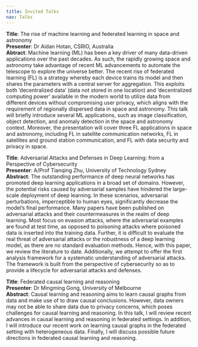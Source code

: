 ```yaml
---
title: Invited Talks
nav: Talks
---
```


**Title**: The rise of machine learning and federated learning in space and astronomy\
**Presenter**: Dr Aidan Hotan, CSRIO, Australia\
**Abtract**: Machine learning (ML) has been a key driver of many data-driven applications over the past decades. As such, the rapidly growing space and astronomy take advantage of recent ML advancements to automate the telescope to explore the universe better. The recent rise of federated learning (FL) is a strategy whereby each device trains its model and then shares the parameters with a central server for aggregation. This exploits both ‘decentralized data’ (data not stored in one location) and ‘decentralized computing power’ available in the modern world to utilize data from different devices without compromising user privacy, which aligns with the requirement of regionally dispersed data in space and astronomy. This talk will briefly introduce several ML applications, such as image classification, object detection, and anomaly detection in the space and astronomy context. Moreover, the presentation will cover three FL applications in space and astronomy, including FL in satellite communication networks, FL in satellites and ground station communication, and FL with data security and privacy in space.


**Title**: Adversarial Attacks and Defenses in Deep Learning: from a Perspective of Cybersecurity\
**Presenter**: A/Prof Tianqing Zhu, University of Technology Sydney\
**Abstract**: The outstanding performance of deep neural networks has promoted deep learning applications in a broad set of domains. However, the potential risks caused by adversarial samples have hindered the large-scale deployment of deep learning. In these scenarios, adversarial perturbations, imperceptible to human eyes, significantly decrease the model’s final performance. Many papers have been published on adversarial attacks and their countermeasures in the realm of deep learning. Most focus on evasion attacks, where the adversarial examples are found at test time, as opposed to poisoning attacks where poisoned data is inserted into the training data. Further, it is difficult to evaluate the real threat of adversarial attacks or the robustness of a deep learning model, as there are no standard evaluation methods. Hence, with this paper, we review the literature to date. Additionally, we attempt to offer the first analysis framework for a systematic understanding of adversarial attacks. The framework is built from the perspective of cybersecurity so as to provide a lifecycle for adversarial attacks and defenses.



**Title**: Federated causal learning and reasoning\
**Presenter**: Dr Mingming Gong, University of Melbourne\
**Abstract**: Causal learning and reasoning aims to learn causal graphs from data and make use of to draw causal conclusions. However, data owners may not be able to share data due to privacy concerns, which poses challenges for causal learning and reasoning. In this talk, I will review recent advances in causal learning and reasoning in federated settings. In addition, I will introduce our recent work on learning causal graphs in the federated setting with heterogeneous data. Finally, I will discuss possible future directions in federated causal learning and reasoning.

<!--
### To be decided soon

`workshop-template-b` is a Jekyll project to create a simple workshop website, with a [Bootstrap](https://getbootstrap.com/)-based theme, designed for hosting on [GitHub Pages](https://pages.github.com/).

It works best for about 5 pages of instructions, plus index, all written in Markdown. 
The navigation to the main pages is exposed at top and bottom of each page for easy stepping through the lessons.

### Why?

Rather than making slides for a workshop, why not make a website? 
It's easier to write, access, share, and reuse. 
GitHub and GitHub Pages makes this pretty easy.

It is a better [Open Educational Resource](https://en.wikipedia.org/wiki/Open_educational_resources) since anyone can make a copy and adapt!

## GitHub Pages 

One amazingly useful GitHub feature is [GitHub Pages](https://guides.github.com/features/pages/).
It provides free static web hosting from any repository.
Gh-pages is intended to host relatively simple sites for your GitHub portfolio, project, or documentation.
Because it is free and a valuable transferable skill, this is a great option for teaching and learning.

Many organizations are using GitHub to collaboratively create and publish public workshop websites. 
For example: 

- [Programming Historian](http://programminghistorian.org/)
- [Software Carpentry](https://software-carpentry.org/), [Data Carpentry](http://www.datacarpentry.org/), [Library Carpentry](https://librarycarpentry.org/)
- this site!

{% capture text %}Note:
There are *soft* limits and guidelines for gh-pages usage: sites should be < 1GB, use < 100GB bandwidth per month, and make < 10 builds per hour.
If your site exceeds these quotas, GitHub will send you a notice asking you to modify the repository.
All content must follow the [community guidelines](https://help.github.com/articles/github-community-guidelines/), e.g. no violence, obscene sex, or illegal stuff.{% endcapture %}
{% include alert.html text=text color=secondary %}
-->
